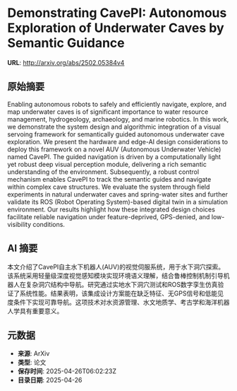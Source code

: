 # Demonstrating CavePI: Autonomous Exploration of Underwater Caves by Semantic Guidance

**URL**: http://arxiv.org/abs/2502.05384v4

## 原始摘要

Enabling autonomous robots to safely and efficiently navigate, explore, and
map underwater caves is of significant importance to water resource management,
hydrogeology, archaeology, and marine robotics. In this work, we demonstrate
the system design and algorithmic integration of a visual servoing framework
for semantically guided autonomous underwater cave exploration. We present the
hardware and edge-AI design considerations to deploy this framework on a novel
AUV (Autonomous Underwater Vehicle) named CavePI. The guided navigation is
driven by a computationally light yet robust deep visual perception module,
delivering a rich semantic understanding of the environment. Subsequently, a
robust control mechanism enables CavePI to track the semantic guides and
navigate within complex cave structures. We evaluate the system through field
experiments in natural underwater caves and spring-water sites and further
validate its ROS (Robot Operating System)-based digital twin in a simulation
environment. Our results highlight how these integrated design choices
facilitate reliable navigation under feature-deprived, GPS-denied, and
low-visibility conditions.


## AI 摘要

本文介绍了CavePI自主水下机器人(AUV)的视觉伺服系统，用于水下洞穴探索。该系统采用轻量级深度视觉感知模块实现环境语义理解，结合鲁棒控制机制引导机器人在复杂洞穴结构中导航。研究通过实地水下洞穴测试和ROS数字孪生仿真验证了系统性能。结果表明，该集成设计方案能在缺乏特征、无GPS信号和低能见度条件下实现可靠导航。这项技术对水资源管理、水文地质学、考古学和海洋机器人学具有重要意义。

## 元数据

- **来源**: ArXiv
- **类型**: 论文
- **保存时间**: 2025-04-26T06:02:23Z
- **目录日期**: 2025-04-26
